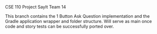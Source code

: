 CSE 110 Project SayIt Team 14

This branch contains the 1 Button Ask Question implementation and the Gradle application wrapper and folder structure.
Will serve as main once code and story tests can be successfully ported over.
